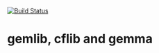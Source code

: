 [![Build Status](https://travis-ci.org/mikrosk/lib.svg?branch=master)](https://travis-ci.org/mikrosk/lib)

# gemlib, cflib and gemma
